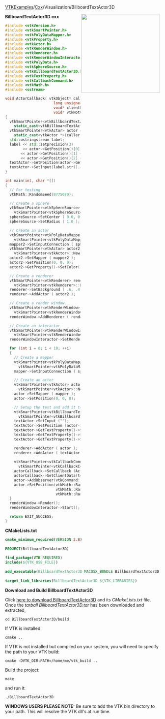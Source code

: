 [VTKExamples](/index/)/[Cxx](/Cxx)/Visualization/BillboardTextActor3D

<img align="right" src="https://github.com/lorensen/VTKExamples/blob/gh-pages/Testing/Baseline/Visualization/TestBillboardTextActor3D.png?raw=true" width="256" />

**BillboardTextActor3D.cxx**
```c++
#include <vtkVersion.h>
#include <vtkSmartPointer.h>
#include <vtkPolyDataMapper.h>
#include <vtkProperty.h>
#include <vtkActor.h>
#include <vtkRenderWindow.h>
#include <vtkRenderer.h>
#include <vtkRenderWindowInteractor.h>
#include <vtkPolyData.h>
#include <vtkSphereSource.h>
#include <vtkBillboardTextActor3D.h>
#include <vtkTextProperty.h>
#include <vtkCallbackCommand.h>
#include <vtkMath.h>
#include <sstream>

void ActorCallback( vtkObject* caller,
                      long unsigned int vtkNotUsed(eventId),
                      void* clientData,
                      void* vtkNotUsed(callData) )
{
  vtkSmartPointer<vtkBillboardTextActor3D> textActor = 
    static_cast<vtkBillboardTextActor3D *>(clientData);
  vtkSmartPointer<vtkActor> actor = 
    static_cast<vtkActor *>(caller);
  std::ostringstream label;
  label << std::setprecision(3)
        << actor->GetPosition()[0] << ", "
       << actor->GetPosition()[1] << ", "
       << actor->GetPosition()[2] << std::endl;
  textActor->SetPosition(actor->GetPosition());
  textActor->SetInput(label.str().c_str());
}

int main(int, char *[])
{
  // For testing
  vtkMath::RandomSeed(8775070);

  // Create a sphere
  vtkSmartPointer<vtkSphereSource> sphereSource = 
    vtkSmartPointer<vtkSphereSource>::New();
  sphereSource->SetCenter ( 0.0, 0.0, 0.0 );
  sphereSource->SetRadius ( 1.0 );

  // Create an actor
  vtkSmartPointer<vtkPolyDataMapper> mapper2 = 
    vtkSmartPointer<vtkPolyDataMapper>::New();
  mapper2->SetInputConnection ( sphereSource->GetOutputPort() );
  vtkSmartPointer<vtkActor> actor2 = 
    vtkSmartPointer<vtkActor>::New();
  actor2->SetMapper ( mapper2 );
  actor2->SetPosition(0, 0, 0);
  actor2->GetProperty()->SetColor(1.0, .4, .4);

  // Create a renderer
  vtkSmartPointer<vtkRenderer> renderer = 
    vtkSmartPointer<vtkRenderer>::New();
  renderer->SetBackground ( .6, .4, .2);
  renderer->AddActor ( actor2 );

  // Create a render window
  vtkSmartPointer<vtkRenderWindow> renderWindow = 
    vtkSmartPointer<vtkRenderWindow>::New();
  renderWindow->AddRenderer ( renderer );

  // Create an interactor
  vtkSmartPointer<vtkRenderWindowInteractor> renderWindowInteractor = 
    vtkSmartPointer<vtkRenderWindowInteractor>::New();
  renderWindowInteractor->SetRenderWindow ( renderWindow );

  for (int i = 0; i < 10; ++i)
  {
    // Create a mapper
    vtkSmartPointer<vtkPolyDataMapper> mapper = 
      vtkSmartPointer<vtkPolyDataMapper>::New();
    mapper->SetInputConnection ( sphereSource->GetOutputPort() );

    // Create an actor
    vtkSmartPointer<vtkActor> actor = 
      vtkSmartPointer<vtkActor>::New();
    actor->SetMapper ( mapper );
    actor->SetPosition(0, 0, 0);

    // Setup the text and add it to the renderer
    vtkSmartPointer<vtkBillboardTextActor3D> textActor = 
      vtkSmartPointer<vtkBillboardTextActor3D>::New();
    textActor->SetInput ("");
    textActor->SetPosition (actor->GetPosition());
    textActor->GetTextProperty()->SetFontSize ( 12 );
    textActor->GetTextProperty()->SetColor ( 1.0, 1.0, .4 );
    textActor->GetTextProperty()->SetJustificationToCentered();

    renderer->AddActor ( actor );
    renderer->AddActor ( textActor );
  
    vtkSmartPointer<vtkCallbackCommand> actorCallback =
      vtkSmartPointer<vtkCallbackCommand>::New();
    actorCallback->SetCallback (ActorCallback);
    actorCallback->SetClientData(textActor);
    actor->AddObserver(vtkCommand::ModifiedEvent,actorCallback);
    actor->SetPosition(vtkMath::Random(-10.0, 10.0),
                       vtkMath::Random(-10.0, 10.0),
                       vtkMath::Random(-10.0, 10.0));
  }
  renderWindow->Render();
  renderWindowInteractor->Start();

  return EXIT_SUCCESS;
}
```
**CMakeLists.txt**
```cmake
cmake_minimum_required(VERSION 2.8)
 
PROJECT(BillboardTextActor3D)
 
find_package(VTK REQUIRED)
include(${VTK_USE_FILE})
 
add_executable(BillboardTextActor3D MACOSX_BUNDLE BillboardTextActor3D.cxx)
 
target_link_libraries(BillboardTextActor3D ${VTK_LIBRARIES})
```

**Download and Build BillboardTextActor3D**

Click [here to download BillboardTextActor3D](https://github.com/lorensen/VTKWikiExamplesTarballs/raw/master/BillboardTextActor3D.tar) and its *CMakeLists.txt* file.
Once the *tarball BillboardTextActor3D.tar* has been downloaded and extracted,
```
cd BillboardTextActor3D/build 
```
If VTK is installed:
```
cmake ..
```
If VTK is not installed but compiled on your system, you will need to specify the path to your VTK build:
```
cmake -DVTK_DIR:PATH=/home/me/vtk_build ..
```
Build the project:
```
make
```
and run it:
```
./BillboardTextActor3D
```
**WINDOWS USERS PLEASE NOTE:** Be sure to add the VTK bin directory to your path. This will resolve the VTK dll's at run time.

